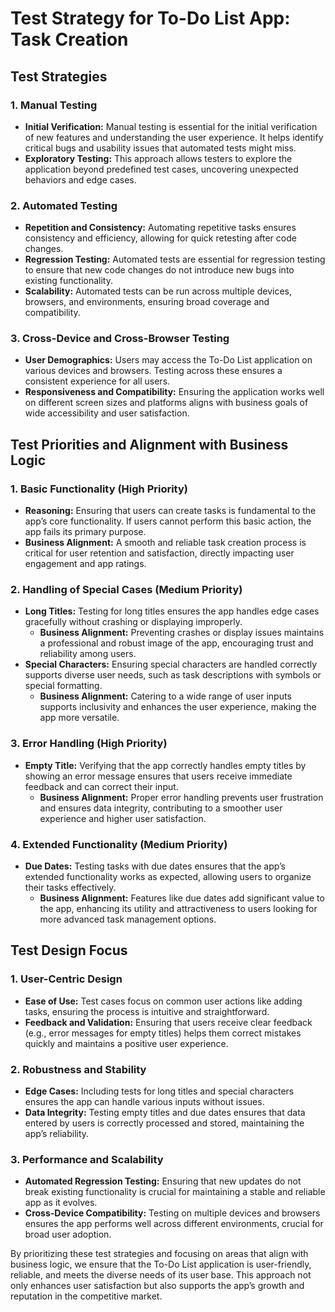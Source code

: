 # Test Strategy for To-Do List App: Task Creation

## Test Strategies

### 1. Manual Testing

- **Initial Verification:** Manual testing is essential for the initial verification of new features and understanding the user experience. It helps identify critical bugs and usability issues that automated tests might miss.
- **Exploratory Testing:** This approach allows testers to explore the application beyond predefined test cases, uncovering unexpected behaviors and edge cases.

### 2. Automated Testing

- **Repetition and Consistency:** Automating repetitive tasks ensures consistency and efficiency, allowing for quick retesting after code changes.
- **Regression Testing:** Automated tests are essential for regression testing to ensure that new code changes do not introduce new bugs into existing functionality.
- **Scalability:** Automated tests can be run across multiple devices, browsers, and environments, ensuring broad coverage and compatibility.

### 3. Cross-Device and Cross-Browser Testing

- **User Demographics:** Users may access the To-Do List application on various devices and browsers. Testing across these ensures a consistent experience for all users.
- **Responsiveness and Compatibility:** Ensuring the application works well on different screen sizes and platforms aligns with business goals of wide accessibility and user satisfaction.

## Test Priorities and Alignment with Business Logic

### 1. Basic Functionality (High Priority)

- **Reasoning:** Ensuring that users can create tasks is fundamental to the app’s core functionality. If users cannot perform this basic action, the app fails its primary purpose.
- **Business Alignment:** A smooth and reliable task creation process is critical for user retention and satisfaction, directly impacting user engagement and app ratings.

### 2. Handling of Special Cases (Medium Priority)

- **Long Titles:** Testing for long titles ensures the app handles edge cases gracefully without crashing or displaying improperly.
  - **Business Alignment:** Preventing crashes or display issues maintains a professional and robust image of the app, encouraging trust and reliability among users.
- **Special Characters:** Ensuring special characters are handled correctly supports diverse user needs, such as task descriptions with symbols or special formatting.
  - **Business Alignment:** Catering to a wide range of user inputs supports inclusivity and enhances the user experience, making the app more versatile.

### 3. Error Handling (High Priority)

- **Empty Title:** Verifying that the app correctly handles empty titles by showing an error message ensures that users receive immediate feedback and can correct their input.
  - **Business Alignment:** Proper error handling prevents user frustration and ensures data integrity, contributing to a smoother user experience and higher user satisfaction.

### 4. Extended Functionality (Medium Priority)

- **Due Dates:** Testing tasks with due dates ensures that the app’s extended functionality works as expected, allowing users to organize their tasks effectively.
  - **Business Alignment:** Features like due dates add significant value to the app, enhancing its utility and attractiveness to users looking for more advanced task management options.

## Test Design Focus

### 1. User-Centric Design

- **Ease of Use:** Test cases focus on common user actions like adding tasks, ensuring the process is intuitive and straightforward.
- **Feedback and Validation:** Ensuring that users receive clear feedback (e.g., error messages for empty titles) helps them correct mistakes quickly and maintains a positive user experience.

### 2. Robustness and Stability

- **Edge Cases:** Including tests for long titles and special characters ensures the app can handle various inputs without issues.
- **Data Integrity:** Testing empty titles and due dates ensures that data entered by users is correctly processed and stored, maintaining the app’s reliability.

### 3. Performance and Scalability

- **Automated Regression Testing:** Ensuring that new updates do not break existing functionality is crucial for maintaining a stable and reliable app as it evolves.
- **Cross-Device Compatibility:** Testing on multiple devices and browsers ensures the app performs well across different environments, crucial for broad user adoption.

By prioritizing these test strategies and focusing on areas that align with business logic, we ensure that the To-Do List application is user-friendly, reliable, and meets the diverse needs of its user base. This approach not only enhances user satisfaction but also supports the app’s growth and reputation in the competitive market.
